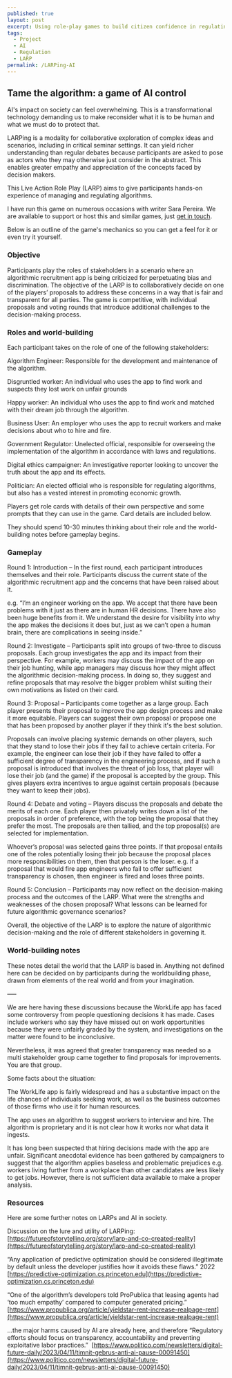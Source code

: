 ```yaml
---
published: true
layout: post
excerpt: Using role-play games to build citizen confidence in regulating AI.
tags:
  - Project
  - AI
  - Regulation
  - LARP
permalink: /LARPing-AI
---
```

## Tame the algorithm: a game of AI control

AI's impact on society can feel overwhelming. This is a transformational technology demanding us to make reconsider what it is to be human and what we must do to protect that.

LARPing is a modality for collaborative exploration of complex ideas and scenarios, including in critical seminar settings. It can yield richer understanding than regular debates because participants are asked to pose as actors who they may otherwise just consider in the abstract. This enables greater empathy and appreciation of the concepts faced by decision makers.

This Live Action Role Play (LARP) aims to give participants hands-on experience of managing and regulating algorithms.

I have run this game on numerous occasions with writer Sara Pereira. We are available to support or host this and similar games, just [get in touch](mailto:matthewlinares@protonmail.com).

Below is an outline of the game's mechanics so you can get a feel for it or even try it yourself.

### Objective

Participants play the roles of stakeholders in a scenario where an algorithmic recruitment app is being criticized for perpetuating bias and discrimination. The objective of the LARP is to collaboratively decide on one of the players’ proposals to address these concerns in a way that is fair and transparent for all parties. The game is competitive, with individual proposals and voting rounds that introduce additional challenges to the decision-making process.

### Roles and world-building

Each participant takes on the role of one of the following stakeholders:

Algorithm Engineer: Responsible for the development and maintenance of the algorithm.

Disgruntled worker: An individual who uses the app to find work and suspects they lost work on unfair grounds

Happy worker: An individual who uses the app to find work and matched with their dream job through the algorithm.

Business User: An employer who uses the app to recruit workers and make decisions about who to hire and fire.

Government Regulator: Unelected official, responsible for overseeing the implementation of the algorithm in accordance with laws and regulations.

Digital ethics campaigner: An investigative reporter looking to uncover the truth about the app and its effects.

Politician: An elected official who is responsible for regulating algorithms, but also has a vested interest in promoting economic growth.

Players get role cards with details of their own perspective and some prompts that they can use in the game. Card details are included below.

They should spend 10-30 minutes thinking about their role and the world-building notes before gameplay begins.

### Gameplay

Round 1: Introduction – In the first round, each participant introduces themselves and their role. Participants discuss the current state of the algorithmic recruitment app and the concerns that have been raised about it.

e.g. “I’m an engineer working on the app. We accept that there have been problems with it just as there are in human HR decisions. There have also been huge benefits from it. We understand the desire for visibility into why the app makes the decisions it does but, just as we can’t open a human brain, there are complications in seeing inside.”

Round 2: Investigate – Participants split into groups of two-three to discuss proposals. Each group investigates the app and its impact from their perspective. For example, workers may discuss the impact of the app on their job hunting, while app managers may discuss how they might affect the algorithmic decision-making process. In doing so, they suggest and refine proposals that may resolve the bigger problem whilst suiting their own motivations as listed on their card. 

Round 3: Proposal – Participants come together as a large group. Each player presents their proposal to improve the app design process and make it more equitable. Players can suggest their own proposal or propose one that has been proposed by another player if they think it's the best solution. 

Proposals can involve placing systemic demands on other players, such that they stand to lose their jobs if they fail to achieve certain criteria. For example, the engineer can lose their job if they have failed to offer a sufficient degree of transparency in the engineering process, and if such a proposal is introduced that involves the threat of job loss, that player will lose their job (and the game) if the proposal is accepted by the group. This gives players extra incentives to argue against certain proposals (because they want to keep their jobs).

Round 4: Debate and voting – Players discuss the proposals and debate the merits of each one. Each player then privately writes down a list of the proposals in order of preference, with the top being the proposal that they prefer the most. The proposals are then tallied, and the top proposal(s) are selected for implementation.

Whoever’s proposal was selected gains three points. If that proposal entails one of the roles potentially losing their job because the proposal places more responsibilities on them, then that person is the loser. e.g. if a proposal that would fire app engineers who fail to offer sufficient transparency is chosen, then engineer is fired and loses three points.

Round 5: Conclusion – Participants may now reflect on the decision-making process and the outcomes of the LARP. What were the strengths and weaknesses of the chosen proposal? What lessons can be learned for future algorithmic governance scenarios?

Overall, the objective of the LARP is to explore the nature of algorithmic decision-making and the role of different stakeholders in governing it. 

### World-building notes

These notes detail the world that the LARP is based in. Anything not defined here can be decided on by participants during the worldbuilding phase, drawn from elements of the real world and from your imagination. 

–––

We are here having these discussions because the WorkLife app has faced some controversy from people questioning decisions it has made. Cases include workers who say they have missed out on work opportunities because they were unfairly graded by the system, and investigations on the matter were found to be inconclusive. 

Nevertheless, it was agreed that greater transparency was needed so a multi stakeholder group came together to find proposals for improvements. You are that group.

Some facts about the situation: 

The WorkLife app is fairly widespread and has a substantive impact on the life chances of individuals seeking work, as well as the business outcomes of those firms who use it for human resources.

The app uses an algorithm to suggest workers to interview and hire. The algorithm is proprietary and it is not clear how it works nor what data it ingests.

It has long been suspected that hiring decisions made with the app are unfair. Significant anecdotal evidence has been gathered by campaigners to suggest that the algorithm applies baseless and problematic prejudices e.g. workers living further from a workplace than other candidates are less likely to get jobs. However, there is not sufficient data available to make a proper analysis.




### Resources

Here are some further notes on LARPs and AI in society.

Discussion on the lure and utility of LARPing: [https://futureofstorytelling.org/story/larp-and-co-created-reality](https://futureofstorytelling.org/story/larp-and-co-created-reality)


“Any application of predictive optimization should be considered illegitimate by default unless the developer justifies how it avoids these flaws.” 2022 [https://predictive-optimization.cs.princeton.edu](https://predictive-optimization.cs.princeton.edu)


“One of the algorithm’s developers told ProPublica that leasing agents had ‘too much empathy’ compared to computer generated pricing.” [https://www.propublica.org/article/yieldstar-rent-increase-realpage-rent](https://www.propublica.org/article/yieldstar-rent-increase-realpage-rent)

…the major harms caused by AI are already here, and therefore “Regulatory efforts should focus on transparency, accountability and preventing exploitative labor practices.”  [https://www.politico.com/newsletters/digital-future-daily/2023/04/11/timnit-gebrus-anti-ai-pause-00091450](https://www.politico.com/newsletters/digital-future-daily/2023/04/11/timnit-gebrus-anti-ai-pause-00091450)
